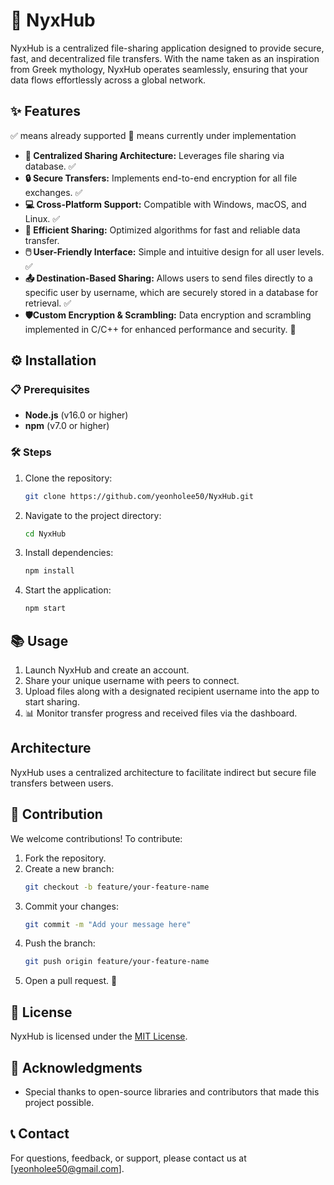 # 🌌 NyxHub

NyxHub is a centralized file-sharing application designed to provide secure, fast, and decentralized file transfers. With the name taken as an inspiration from Greek mythology, NyxHub operates seamlessly, ensuring that your data flows effortlessly across a global network.

## ✨ Features
✅ means already supported
🚧 means currently under implementation

- **🔗 Centralized Sharing Architecture:** Leverages file sharing via database. ✅ 
- **🔒 Secure Transfers:** Implements end-to-end encryption for all file exchanges. ✅
- **💻 Cross-Platform Support:** Compatible with Windows, macOS, and Linux. ✅
- **🚀 Efficient Sharing:** Optimized algorithms for fast and reliable data transfer.
- **🖱️ User-Friendly Interface:** Simple and intuitive design for all user levels. ✅
- **📤 Destination-Based Sharing:** Allows users to send files directly to a specific user by username, which are securely stored in a database for retrieval. ✅
- **🛡️Custom Encryption & Scrambling:** Data encryption and scrambling implemented in C/C++ for enhanced performance and security. 🚧

## ⚙️ Installation

### 📋 Prerequisites
- **Node.js** (v16.0 or higher)
- **npm** (v7.0 or higher)

### 🛠️ Steps
1. Clone the repository:
   ```bash
   git clone https://github.com/yeonholee50/NyxHub.git
   ```
2. Navigate to the project directory:
   ```bash
   cd NyxHub
   ```
3. Install dependencies:
   ```bash
   npm install
   ```
4. Start the application:
   ```bash
   npm start
   ```

## 📚 Usage
1. Launch NyxHub and create an account.
2. Share your unique username with peers to connect.
3. Upload files along with a designated recipient username into the app to start sharing.
4. 📊 Monitor transfer progress and received files via the dashboard.

## Architecture
NyxHub uses a centralized architecture to facilitate indirect but secure file transfers between users. 

## 🤝 Contribution
We welcome contributions! To contribute:
1. Fork the repository.
2. Create a new branch:
   ```bash
   git checkout -b feature/your-feature-name
   ```
3. Commit your changes:
   ```bash
   git commit -m "Add your message here"
   ```
4. Push the branch:
   ```bash
   git push origin feature/your-feature-name
   ```
5. Open a pull request. 🚀

## 📜 License
NyxHub is licensed under the [MIT License](LICENSE).

## 🙏 Acknowledgments
- Special thanks to open-source libraries and contributors that made this project possible.

## 📞 Contact
For questions, feedback, or support, please contact us at [yeonholee50@gmail.com].
